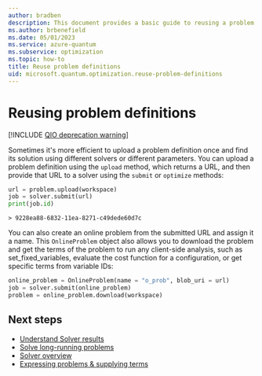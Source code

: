 ```yaml
---
author: bradben
description: This document provides a basic guide to reusing a problem definition when solving problems in Azure Quantum using Python.
ms.author: brbenefield
ms.date: 05/01/2023
ms.service: azure-quantum
ms.subservice: optimization
ms.topic: how-to
title: Reuse problem definitions
uid: microsoft.quantum.optimization.reuse-problem-definitions
---
```


# Reusing problem definitions

[!INCLUDE [QIO deprecation warning](includes/qio-deprecate-warning.md)]

Sometimes it's more efficient to upload a problem definition once and find its solution using different solvers or different parameters. You can upload a problem definition using the `upload` method, which returns a URL, and then provide that URL to a solver using the `submit` or `optimize` methods:

```py
url = problem.upload(workspace)
job = solver.submit(url)
print(job.id)
```

```output
> 9228ea88-6832-11ea-8271-c49dede60d7c
```

You can also create an online problem from the submitted URL and assign it a name. This `OnlineProblem` object also allows you to download the problem and get the terms of the problem to run any client-side analysis, such as set_fixed_variables, evaluate the cost function for a configuration, or get specific terms from variable IDs:

```py
online_problem = OnlineProblem(name = "o_prob", blob_uri = url)
job = solver.submit(online_problem)
problem = online_problem.download(workspace)
```

## Next steps

- [Understand Solver results](xref:microsoft.quantum.optimization.understand-solver-results)
- [Solve long-running problems](xref:microsoft.quantum.optimization.solve-long-running-problems)
- [Solver overview](xref:microsoft.quantum.reference.qio-target-list)
- [Expressing problems & supplying terms](xref:microsoft.quantum.optimization.express-problem)
